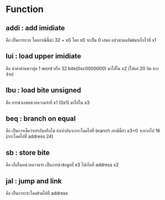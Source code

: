 # Function

## addi : add imidiate 
  
  คือ เป็นการบวก โดยกรณีนี้นำ 32 + x0 โดย x0 จะเป็น 0 เสมอ แล้วนำผลลัพธ์มาเก็บไว้ที่ x1
  
## lui : load upper imidiate

  คือ นำค่าด้านขวาสุด 1 word หรือ 32 bite(0xc0000000) มาใส่ใน x2 (ใส่แค่ 20 บิต ทางซ้าย)
  
## lbu : load bite unsigned

  คือ การนำเลขหน่วยความจำที่ x1 (0x1) มาใส่ใน x3
  
## beq : branch on equal

  คือ เป็นการเช็คว่าเท่ากันหรือไม่ ถ้าเท่ากันจะกระโดดไปที่ branch กรณีนี้ถ้า x3=0 จะบวกไป 16 (กระโดดไปที่ address 24)
  
## sb : store bite

  คือ เก็บในหน่วยความจำ เป็นการนำข้อมูลที่ x3 ไปเก็บที่  address x2
  
## jal : jump and link

  คือ เป็นการกระโดดข้ามไปที่ address
